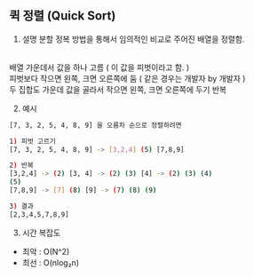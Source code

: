 ## 퀵 정렬 (Quick Sort)

1. 설명
분할 정복 방법을 통해서 임의적인 비교로 주어진 배열을 정렬함.
</br>
배열 가운데서 값을 하나 고름 ( 이 값을 피벗이라고 함. )
</br>
피벗보다 작으면 왼쪽, 크면 오른쪽에 둠 ( 같은 경우는 개발자 by 개발자 )
</br>
두 집합도 가운데 값을 골라서 작으면 왼쪽, 크면 오른쪽에 두기 반복


2. 예시

```sh
[7, 3, 2, 5, 4, 8, 9] 을 오름차 순으로 정렬하려면

1) 피벗 고르기
[7, 3, 2, 5, 4, 8, 9] -> [3,2,4] (5) [7,8,9]

2) 반복
[3,2,4] -> (2) [3, 4] -> (2) (3) [4] -> (2) (3) (4)
(5)
[7,8,9] -> [7] (8) [9] -> (7) (8) (9)

3) 결과
[2,3,4,5,7,8,9]
```

3. 시간 복잡도
- 최악 : O(N^2)
- 최선 : O(nlog₂n)